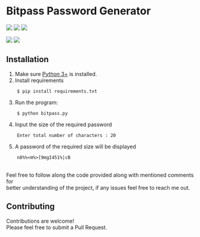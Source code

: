 # Bitpass Password Generator

![](https://img.shields.io/badge/Excitement-High-red)
![](https://img.shields.io/badge/Maintained-Yes-blue)
![](https://img.shields.io/badge/Pull_Requests-Accepting-yellow)

![](https://img.shields.io/github/issues/krvaibhaw/blockchain)
![](https://img.shields.io/badge/Python-blue)


## Installation

1. Make sure [Python 3+](https://www.python.org/downloads/) is installed.
2. Install requirements  
```
    $ pip install requirements.txt
``` 
3. Run the program:
```
    $ python bitpass.py 
```
4. Input the size of the required password
```
    Enter total number of characters : 20
```
5. A password of the required size will be displayed
```
    n8%%<m%>[9mgI451%|cB
```

<br>
Feel free to follow along the code provided along with mentioned comments for
<br>better understanding of the project, if any issues feel free to reach me out.
<br>

## Contributing

Contributions are welcome!
<br>Please feel free to submit a Pull Request.